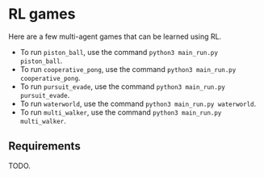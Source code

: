 # RL games
Here are a few multi-agent games that can be learned using RL.

* To run `piston_ball`, use the command `python3 main_run.py piston_ball`.
* To run `cooperative_pong`, use the command `python3 main_run.py cooperative_pong`.
* To run `pursuit_evade`, use the command `python3 main_run.py pursuit_evade`.
* To run `waterworld`, use the command `python3 main_run.py waterworld`.
* To run `multi_walker`, use the command `python3 main_run.py multi_walker`.

## Requirements
TODO.
